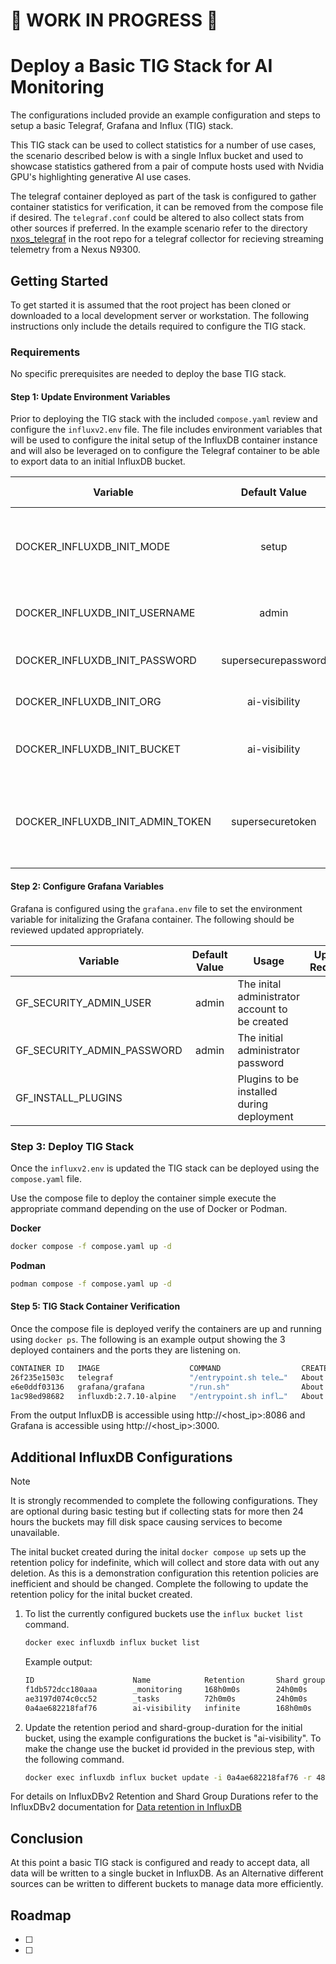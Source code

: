 <!-- About Project -->
# 🚧 WORK IN PROGRESS 🚧
# Deploy a Basic TIG Stack for AI Monitoring

The configurations included provide an example configuration and steps to setup a basic Telegraf, Grafana and Influx (TIG) stack. 

This TIG stack can be used to collect statistics for a number of use cases, the scenario described below is with a single Influx bucket and used to showcase statistics gathered from a pair of compute hosts used with Nvidia GPU's highlighting generative AI use cases. 

The telegraf container deployed as part of the task is configured to gather container statistics for verification, it can be removed from the compose file if desired. The `telegraf.conf` could be altered to also collect stats from other sources if preferred. In the example scenario refer to the directory [nxos_telegraf](../nxos_telegraf/) in the root repo for a telegraf collector for recieving streaming telemetry from a Nexus N9300.

<!-- Getting Started -->
## Getting Started
To get started it is assumed that the root project has been cloned or downloaded to a local development server or workstation. The following instructions only include the details required to configure the TIG stack.

### Requirements

No specific prerequisites are needed to deploy the base TIG stack.

#### Step 1: Update Environment Variables
Prior to deploying the TIG stack with the included `compose.yaml` review and configure the `influxv2.env` file. The file includes environment variables that will be used to configure the inital setup of the InfluxDB container instance and will also be leveraged on to configure the Telegraf container to be able to export data to an initial InfluxDB bucket.

| Variable | Default Value | Usage | Update Required |
|----------| :---: |-------| :---: |
| DOCKER_INFLUXDB_INIT_MODE | setup | No change required. Used to Setup InfluxDB on deploy |  |
| DOCKER_INFLUXDB_INIT_USERNAME | admin | The inital administrator user to be created |  |
| DOCKER_INFLUXDB_INIT_PASSWORD | supersecurepassword | The inital adminstrator password | :white_check_mark: |
| DOCKER_INFLUXDB_INIT_ORG | ai-visibility | InfluxDBv2 Inital Organization | |
| DOCKER_INFLUXDB_INIT_BUCKET | ai-visibility | Initial InfluxDBv2 Bucket to be created | |
| DOCKER_INFLUXDB_INIT_ADMIN_TOKEN | supersecuretoken | Token for admin user, used by Telegraf to authenticate and export data | :white_check_mark: |

#### Step 2: Configure Grafana Variables
Grafana is configured using the `grafana.env` file to set the environment variable for initalizing the Grafana container. The following should be reviewed updated appropriately.

| Variable | Default Value | Usage | Update Required |
|----------| :---: |-------| :---: |
| GF_SECURITY_ADMIN_USER | admin | The inital administrator account to be created | |
| GF_SECURITY_ADMIN_PASSWORD | admin | The initial administrator password | :white_check_mark: |
| GF_INSTALL_PLUGINS| | Plugins to be installed during deployment | |

### Step 3: Deploy TIG Stack
Once the `influxv2.env` is updated the TIG stack can be deployed using the `compose.yaml` file.

Use the compose file to deploy the container simple execute the appropriate command depending on the use of Docker or Podman. 

**Docker**
``` bash
docker compose -f compose.yaml up -d
```

**Podman**
``` bash
podman compose -f compose.yaml up -d
```

#### Step 5: TIG Stack Container Verification
Once the compose file is deployed verify the containers are up and running using `docker ps`. The following is an example output showing the 3 deployed containers and the ports they are listening on.

```bash
CONTAINER ID   IMAGE                    COMMAND                  CREATED              STATUS              PORTS                                                                       NAMES
26f235e1503c   telegraf                 "/entrypoint.sh tele…"   About a minute ago   Up About a minute   8092/udp, 8125/udp, 8094/tcp, 0.0.0.0:8125->8125/tcp, [::]:8125->8125/tcp   telegraf
e6e0ddf03136   grafana/grafana          "/run.sh"                About a minute ago   Up About a minute   0.0.0.0:3000->3000/tcp, [::]:3000->3000/tcp                                 grafana-server
1ac98ed98682   influxdb:2.7.10-alpine   "/entrypoint.sh infl…"   About a minute ago   Up About a minute   0.0.0.0:8086->8086/tcp, [::]:8086->8086/tcp                                 influxdb
```

From the output InfluxDB is accessible using http://<host_ip>:8086 and Grafana is accessible using http://<host_ip>:3000.

## Additional InfluxDB Configurations
> [!NOTE]
> It is strongly recommended to complete the following configurations. They are optional during basic testing but if collecting stats for more then 24 hours the buckets may fill disk space causing services to become unavailable.

The inital bucket created during the inital `docker compose up` sets up the retention policy for indefinite, which will collect and store data with out any deletion. As this is a demonstration configuration this retention policies are inefficient and should be changed. Complete the following to update the retention policy for the inital bucket created.

1. To list the currently configured buckets use the `influx bucket list` command.
    ```bash
    docker exec influxdb influx bucket list
    ```
    Example output:
    ```bash
   ID                      Name            Retention       Shard group duration    Organization ID         Schema Type
   f1db572dcc180aaa        _monitoring     168h0m0s        24h0m0s                 b1ef1db42216d126        implicit
   ae3197d074c0cc52        _tasks          72h0m0s         24h0m0s                 b1ef1db42216d126        implicit
   0a4ae682218faf76        ai-visibility   infinite        168h0m0s                b1ef1db42216d126        implicit
   ```

3. Update the retention period and shard-group-duration for the initial bucket, using the example configurations the bucket is "ai-visibility". To make the change use the bucket id provided in the previous step, with the following command.

   ```bash
   docker exec influxdb influx bucket update -i 0a4ae682218faf76 -r 48h --shard-group-duration 1h
   ```

For details on InfluxDBv2 Retention and Shard Group Durations refer to the InfluxDBv2 documentation for [Data retention in InfluxDB][1]

## Conclusion
At this point a basic TIG stack is configured and ready to accept data, all data will be written to a single bucket in InfluxDB. As an Alternative different sources can be written to different buckets to manage data more efficiently.

<!-- Roadmap -->
## Roadmap
- [ ] 
- [ ] 
<!-- MARKDOWN LINKS & IMAGES -->
<!-- https://www.markdownguide.org/basic-syntax/#reference-style-links -->
[1]: https://docs.influxdata.com/influxdb/v2/reference/internals/data-retention/#:~:text=The%20InfluxDB%20retention%20enforcement%20service,%2Dcheck%2Dinterval%20configuration%20option.

